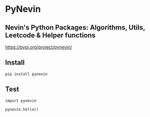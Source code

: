# PyNevin
## Nevin's Python Packages: Algorithms, Utils, Leetcode & Helper functions

https://pypi.org/project/pynevin/

## Install
```
pip install pynevin
```

## Test
```
import pynevin

pynevin.hello()
```
